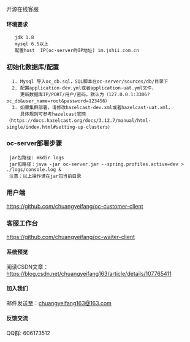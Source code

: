 开源在线客服

#### 环境要求
```
   jdk 1.8
   mysql 6.5以上
   配置host  IP(oc-server的IP地址) im.jshii.com.cn
```

### 初始化数据库/配置
```
  1. Mysql 导入oc_db.sql，SQL脚本在oc-server/sources/db/目录下
  2. 配置application-dev.yml或者application-uat.yml文件，
     更新数据库IP/PORT/用户/密码，默认为（127.0.0.1:3306?oc_db&user_name=root&password=123456）
  3. 如果集群部署，请修改hazelcast-dev.xml或者hazelcast-uat.xml，
     具体规则可参考hazelcast官网（https://docs.hazelcast.org/docs/3.12.7/manual/html-single/index.html#setting-up-clusters）
```
      
### oc-server部署步骤
```
 jar包路径: mkdir logs
 jar包路径：java -jar oc-server.jar --spring.profiles.active=dev > ./logs/console.log &
 注意：以上操作请在jar包当前目录
```
### 用户端
   https://github.com/chuangyeifang/oc-customer-client
   
### 客服工作台
   https://github.com/chuangyeifang/oc-waiter-client

#### 系统预览
   阅读CSDN文章：https://blog.csdn.net/chuangyeifang163/article/details/107765411

#### 加入我们
  邮件发送至：chuangyeifang163@163.com
  
#### 反馈交流
  QQ群: 606173512
